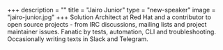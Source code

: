 +++
description = ""
title = "Jairo Junior"
type = "new-speaker"
image = "jairo-junior.jpg"
+++
Solution Architect at Red Hat and a contributor to open source projects - from IRC discussions, mailing lists and project maintainer issues. Fanatic by tests, automation, CLI and troubleshooting. Occasionally writing texts in Slack and Telegram.